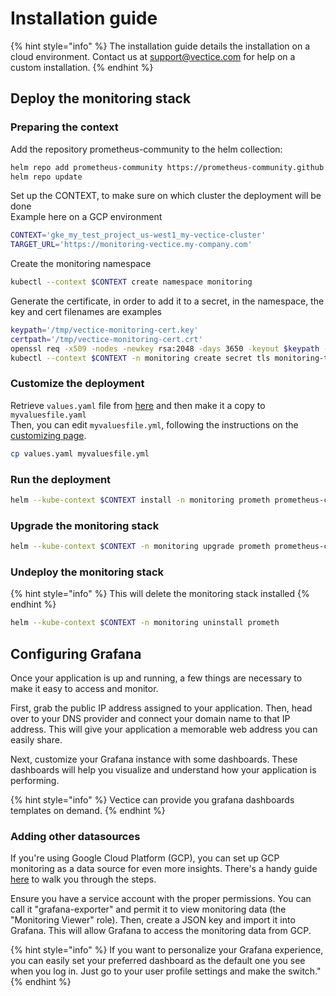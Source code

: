 # Installation guide

{% hint style="info" %}
The installation guide details the installation on a cloud environment. Contact us at support@vectice.com for help on a custom installation.
{% endhint %}

## Deploy the monitoring stack

### Preparing the context

Add the repository prometheus-community to the helm collection:

```sh
helm repo add prometheus-community https://prometheus-community.github.io/helm-charts
helm repo update
```

Set up the CONTEXT, to make sure on which cluster the deployment will be done \
Example here on a GCP environment

```sh
CONTEXT='gke_my_test_project_us-west1_my-vectice-cluster'
TARGET_URL='https://monitoring-vectice.my-company.com'
```

Create the monitoring namespace

```sh
kubectl --context $CONTEXT create namespace monitoring
```

Generate the certificate, in order to add it to a secret, in the namespace, the key and cert filenames are examples

```sh
keypath='/tmp/vectice-monitoring-cert.key'
certpath='/tmp/vectice-monitoring-cert.crt'
openssl req -x509 -nodes -newkey rsa:2048 -days 3650 -keyout $keypath -out $certpath -subj '/CN=${TARGET_URL}'
kubectl --context $CONTEXT -n monitoring create secret tls monitoring-tls --key $keypath --cert $certpath
```

### Customize the deployment

Retrieve `values.yaml` file from [here](https://github.com/prometheus-community/helm-charts/blob/main/charts/kube-prometheus-stack/values.yaml) and then make it a copy to `myvaluesfile.yaml`\
Then, you can edit `myvaluesfile.yml`, following the instructions on the [customizing page](installation-guide.md#customize-the-deployment).

```sh
cp values.yaml myvaluesfile.yml
```

### Run the deployment

```sh
helm --kube-context $CONTEXT install -n monitoring prometh prometheus-community/kube-prometheus-stack -f myvaluesfile.yml
```

### Upgrade the monitoring stack

```sh
helm --kube-context $CONTEXT -n monitoring upgrade prometh prometheus-community/kube-prometheus-stack -f myvaluesfile.yml
```

### Undeploy the monitoring stack

{% hint style="info" %}
This will delete the monitoring stack installed
{% endhint %}

```sh
helm --kube-context $CONTEXT -n monitoring uninstall prometh
```

## Configuring Grafana

Once your application is up and running, a few things are necessary to make it easy to access and monitor.

First, grab the public IP address assigned to your application. Then, head over to your DNS provider and connect your domain name to that IP address. This will give your application a memorable web address you can easily share.

Next, customize your Grafana instance with some dashboards. These dashboards will help you visualize and understand how your application is performing.

{% hint style="info" %}
Vectice can provide you grafana dashboards templates on demand.
{% endhint %}

### Adding other datasources

If you're using Google Cloud Platform (GCP), you can set up GCP monitoring as a data source for even more insights. There's a handy guide [here](https://grafana.com/docs/grafana/latest/datasources/google-cloud-monitoring/) to walk you through the steps.

Ensure you have a service account with the proper permissions. You can call it "grafana-exporter" and permit it to view monitoring data (the "Monitoring Viewer" role). Then, create a JSON key and import it into Grafana. This will allow Grafana to access the monitoring data from GCP.

{% hint style="info" %}
If you want to personalize your Grafana experience, you can easily set your preferred dashboard as the default one you see when you log in. Just go to your user profile settings and make the switch."
{% endhint %}
